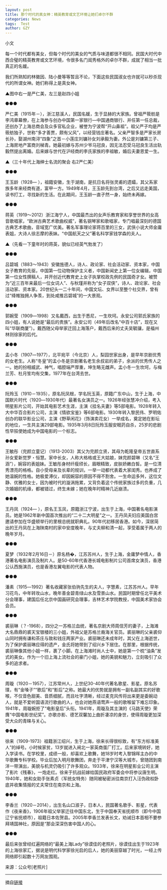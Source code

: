 ```yaml
---
layout: post
title: 那个时代的真女神：精英教育或文艺环境让她们卓尔不群
categories: News
tags:  Test
author: GZY
---
```


小文

每一个时代都有美女，但每个时代的美女的气质与味道都很不相同。民国大时代中西合璧的精英教育或文艺环境，令很多名门闺秀格外的卓尔不群，成就了相当一批真正的名媛。

我们所熟知的林徽因、陆小曼等等暂且不论，下面这些民国淑女也许就可以秒杀现代的所谓女神。她们称得上是真女神。

▲图中右一是严仁美，左三是赵四小姐

●●●

严仁美（1915年－），浙江慈溪人，民国名媛，生于显赫的大家族。曾祖严筱舫是李鸿章幕僚，在上海参与创办中国第一家银行―中国通商银行、并任第一任总裁，还创办了上海总商会及众多官私企业，被誉为宁波帮“开山鼻祖”。祖父严子均是严筱舫独子，世称“多才善贾，颇有父风”，以经营钱庄著名。父亲严智多是严家长房长孙，娶湖州南浔“四象”之首－小莲庄刘镛孙女刘承毅为妻。外公是刘镛第三子、上海房地产富商刘梯青。她最初嫁与苏州少爷马冠良，因无法忍受马冠良生活出轨毅然提出离婚。后来嫁与世代在沪经商的李氏家族的李祖敏，婚后夫妻恩爱一生。

▲（三十年代上海绅士名流的聚会 右2严仁美）

●●●

王玉龄（1928― ），祖籍安徽，生于湖南，是抗日名将张灵甫的遗孀，其父系家族多年来经商有道，富甲一方。1949年4月，王玉龄先到台湾，之后又远走美国，读书打工，寻找新的生活。在此期间，王玉龄一直孑然一身，始终未再嫁。

●●●

蒋英（1919～2012）浙江海宁人，中国最杰出的女声乐教育家和享誉世界的女高音歌唱家，“欧洲古典艺术歌曲权威”，著名钢琴家和歌唱家，专门唱最深刻的德国古典艺术歌曲，音域宽广优美。著名军事理论家蒋百里的三女，武侠小说大师金庸表姐，大诗人徐志摩的表妹。“中国航天之父”著名科学家钱学森的夫人。

▲（先看一下童年时的蒋英，貌似已经英气勃发了）

●●●

吕碧城（1883～1943）安徽旌德人，诗人、政论家、社会活动家、资本家，中国女子教育的先驱，中国第一位动物保护主义者，中国新闻史上第一位女编辑，中国第一位女性撰稿人，并开创近代教育史上女子执掌校政先例的民国奇才女。被赞为“近三百年来最后一位女词人”、与秋瑾并称为“女子双侠”，诗人、政论家、社会活动家、资本家。20世纪头一二十年间，中国文坛、女界以至整个社交界，曾有过“绛帷独拥人争羡，到处咸推吕碧城”的一大景观。

●●●

郭婉莹（1909―1998）又名戴西，出生于悉尼，一生坎坷。永安公司郭氏家族的四小姐，有人说她是“最后的贵族”。永安公司（49年后改名“中百十店”，现在又叫“华联商厦”）。戴西随父母举家迁回上海落户，戴西后来的丈夫吴毓骧，是福州林则徐家的后代。

●●●

孟小冬（1907―1977），北平宛平（今北京）人，梨园世家出身，是早年京剧优秀的女老生。人称“冬皇”的孟小冬是京剧著名老生余叔岩的弟子，余派的优秀传人之一。她的扮相威武、神气，唱腔端严厚重，坤生略无雌声。孟小冬一生坎坷，与梅兰芳、杜月笙均有交集，1977年在台湾去世。

●●●

阮玲玉（1910－1935），原名阮凤根，学名阮玉英，原籍广东中山，生于上海，中国默片时代（1920―1930年代）最著名女演员之一。1926年经张慧冲介绍，考入明星影片公司，开始其电影艺术生涯，主演《挂名夫妻》等5部电影。1928年转入大中华百合影片公司，主演《情欲宝鉴》等6部电影。1930年转入黎民伟、罗明佑创办的联华影业公司，主演《野草闲花》（饰演卖花女）一举成名，奠定她在影坛的地位，一生共主演29部电影。1935年3月8日阮玲玉服安眠药自杀，25岁的悲剧性早殒使她成为中国电影的一个标志。

●●●

王敏彤（完颜立童记）（1913-2003）其父为完颜立贤，其母为乾隆皇帝五世直系孙女爱新觉罗・恒慧。家中长女，人称大格格或王大姑娘，妹完颜碧琳（又名“王涵”），婉容的表姐妹。王敏彤身材纤瘦颀长，眉眼精致，皮肤娇嫩白皙。是一位清秀漂亮的格格。自小受母亲及长辈的规训，一举一动都代表着大家闺秀。也养成了她温婉的性格。她极爱溥仪，却因婉容的原因不得不割舍。一生命运多舛，这位文静、优雅的女士，因为被时代的漩涡拖累，又背负着这个传统家族过多的负重，几次婚姻的机缘，都被错过，终生未嫁；她在晚年时精神几近崩溃。

●●●

王丹凤（1924― ），原名王玉凤，原籍浙江宁波，出生于上海，中国著名电影演员。她是1962年新中国首次推出的“二十二大明星”之一。王丹凤夫妇应美国白宫邀请参加在华盛顿举行的里根总统就职典礼。90年代初移居香港。如今，深居简出的王丹凤在上海陕南村的家中安度晚年，与丈夫柳和清一起，享受着属于两人的晚年岁月。

●●●

夏梦（1932年2月16日－）原名杨�，江苏苏州人，生于上海，金庸梦中情人，香港著名电影演员及制片人。是50-60年代香港长城电影制片公司首席女演员，香港公认西施演员，也是香港左翼电影的代表人物。

●●●

潘素（1915―1992）著名收藏家张伯驹先生的夫人，字慧素，江苏苏州人。早年习花鸟，中年转攻山水，晚年善金碧青绿山水及雪景山水。民国时期曾任北平美术分会理事，建国后任北京中国画研究会理事，吉林艺术学院教授，中国美术家协会会员。

●●●

裘丽琳（？-1968），四分之一苏格兰血统，著名京剧大师周信芳的妻子，上海滩大名鼎鼎的裘天宝银楼的三小姐，外祖父是苏格兰裔海关官员。裘丽琳的父亲裘仰山同时拥有谦和茶庄与致和钱庄两家产业。裘丽琳还未成年时，其父在上海逝世，为了保护裘丽琳应得的遗产，金氏将她带到了绍兴乡下居住。在那里，根据传统，裘丽琳像其他小姐一样，裹了小脚。在上海滩时尚人士中，她是第一个梳“油条”发式的美女。作为一个旧上海上流社会的豪门小姐，她的美貌和魅力，立刻吸引了众多的追求者。

●●●

周璇（1920－1957），江苏常州人，上世纪30-40年代著名歌星、影星。原名苏璞，有“金嗓子”“歌后”和“影后”之称。她最大的优势就是拥有一副名副其实的好歌喉，不仅音色甜美、音质细腻，而且吐字清晰，经过麦克风传将出来更是委婉动人，就是不爱听国语流行歌曲的人，也会对她燕语莺声一般的歌喉留下难忘印象。1941年，周璇婉拒了“电影皇后”头衔。1941年，周璇及其主演的《马路天使》荣膺“中国电影世纪奖”。亦歌亦影、德艺双馨加上曲折凄凉的身世，使得周璇更加深受大众的青睐与关心。

●●●

徐来（1909-1973）祖籍浙江绍兴，生于上海，徐来长得很标致，有“东方标准美人”的绰号。小时候家贫，13岁就进入闸北一家英商蛋厂打工。后来家境转好，她入学读书。在学校里，成绩一般，却喜欢上歌舞，她18岁时考入黎锦晖主办的中华歌舞专科学校。毕业后加入明月歌舞团，奔走于平津宁汉等大城市，曾随团到南洋一带演出，美貌与机灵仍吸引了许多观众。1933年，徐来在明星影业公司主演了影片《残春》，一炮走红。徐来于抗战前嫁给国民政府军委会中将参议唐生明。1940年，她和女助手张素贞（军统女特务）随同被秘密派往南京打入汪伪政权卧底并收集情报的丈夫常住在南京和上海。

●●●

李香兰（1920－2014），出生名山口淑子，日本人，民国著名歌手、影星，代表作《夜来香》，1906年祖父举家迁往中国东北，生于中国奉天省抚顺市（即今中国辽宁省抚顺市），祖籍日本佐贺县。2005年李香兰发表长文，劝诫日本首相不要参拜靖国神社，原因是“那会深深伤害中国人的心。

●●●

最后来张曾经红遍网络的“最美上海Lady”徐谟佳的老照片，徐谟佳出生于1923年的上海徐家汇，据说是明代科学家徐光启的后人，她的美丽穿越了时光，一经上传网络即引起数十万网友围观。

来源：公众号[老照片]

*****

摘自[链接](http://new.qq.com/omn/20190131/20190131B08ZT4.html)